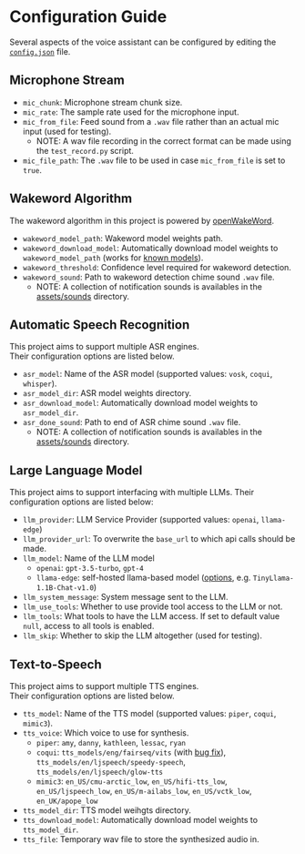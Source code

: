 # Configuration Guide

Several aspects of the voice assistant can be configured by editing the [`config.json`](./config.json) file.

## Microphone Stream

- `mic_chunk`: Microphone stream chunk size.
- `mic_rate`: The sample rate used for the microphone input.
- `mic_from_file`: Feed sound from a `.wav` file rather than an actual mic input (used for testing).
  - NOTE: A wav file recording in the correct format can be made using the `test_record.py` script.
- `mic_file_path`: The `.wav` file to be used in case `mic_from_file` is set to `true`.

## Wakeword Algorithm

The wakeword algorithm in this project is powered by [openWakeWord](https://github.com/dscripka/openWakeWord).

- `wakeword_model_path`: Wakeword model weights path.
- `wakeword_download_model`: Automatically download model weights to `wakeword_model_path` (works for [known models](https://github.com/dscripka/openWakeWord/blob/main/openwakeword/__init__.py)).
- `wakeword_threshold`: Confidence level required for wakeword detection.
- `wakeword_sound`: Path to wakeword detection chime sound `.wav` file.
  - NOTE: A collection of notification sounds is availables in the [assets/sounds](./assets/sounds/) directory.

## Automatic Speech Recognition

This project aims to support multiple ASR engines.  
Their configuration options are listed below.

- `asr_model`: Name of the ASR model (supported values: `vosk`, `coqui`, `whisper`).
- `asr_model_dir`: ASR model weights directory.
- `asr_download_model`: Automatically download model weights to `asr_model_dir`.
- `asr_done_sound`: Path to end of ASR chime sound `.wav` file.
  - NOTE: A collection of notification sounds is availables in the [assets/sounds](./assets/sounds/) directory.

## Large Language Model

This project aims to support interfacing with multiple LLMs.
Their configuration options are listed below:

- `llm_provider`: LLM Service Provider (supported values: `openai`, `llama-edge`)
- `llm_provider_url`: To overwrite the `base_url` to which api calls should be made.
- `llm_model`: Name of the LLM model
  - `openai`: `gpt-3.5-turbo`, `gpt-4`
  - `llama-edge`: self-hosted llama-based model ([options](https://github.com/LlamaEdge/LlamaEdge/blob/main/models.md), e.g. `TinyLlama-1.1B-Chat-v1.0`)
- `llm_system_message`: System message sent to the LLM.
- `llm_use_tools`: Whether to use provide tool access to the LLM or not.
- `llm_tools`: What tools to have the LLM access. If set to default value `null`, access to all tools is enabled.
- `llm_skip`: Whether to skip the LLM altogether (used for testing).

## Text-to-Speech

This project aims to support multiple TTS engines.  
Their configuration options are listed below.

- `tts_model`: Name of the TTS model (supported values: `piper`, `coqui`, `mimic3`).
- `tts_voice`: Which voice to use for synthesis.
  - `piper`: `amy`, `danny`, `kathleen`, `lessac`, `ryan`
  - `coqui`: `tts_models/eng/fairseq/vits` (with [bug fix](https://github.com/eginhard/coqui-tts/pull/11/files/b064a57b2b97f019b5d5ccac8456169654e35641)), `tts_models/en/ljspeech/speedy-speech`, `tts_models/en/ljspeech/glow-tts`
  - `mimic3`: `en_US/cmu-arctic_low`, `en_US/hifi-tts_low`, `en_US/ljspeech_low`, `en_US/m-ailabs_low`, `en_US/vctk_low`, `en_UK/apope_low`
- `tts_model_dir`: TTS model weihgts directory.
- `tts_download_model`: Automatically download model weights to `tts_model_dir`.
- `tts_file`: Temporary wav file to store the synthesized audio in.
